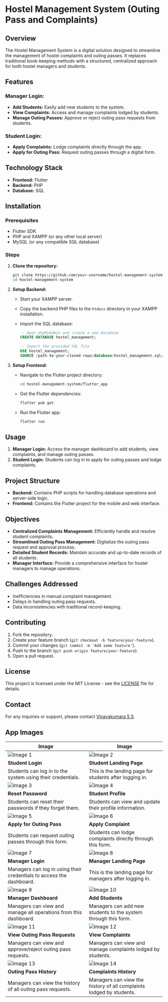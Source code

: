 
# Hostel Management System (Outing Pass and Complaints)

## Overview

The Hostel Management System is a digital solution designed to streamline the management of hostel complaints and outing passes. It replaces traditional book-keeping methods with a structured, centralized approach for both hostel managers and students.

## Features

### Manager Login:
- **Add Students:** Easily add new students to the system.
- **View Complaints:** Access and manage complaints lodged by students.
- **Manage Outing Passes:** Approve or reject outing pass requests from students.

### Student Login:
- **Apply Complaints:** Lodge complaints directly through the app.
- **Apply for Outing Pass:** Request outing passes through a digital form.

## Technology Stack

- **Frontend:** Flutter
- **Backend:** PHP
- **Database:** SQL

## Installation

### Prerequisites

- Flutter SDK
- PHP and XAMPP (or any other local server)
- MySQL (or any compatible SQL database)

### Steps

1. **Clone the repository:**

    ```bash
    git clone https://github.com/your-username/hostel-management-system.git
    cd hostel-management-system
    ```

2. **Setup Backend:**

    - Start your XAMPP server.
    - Copy the backend PHP files to the `htdocs` directory in your XAMPP installation.
    - Import the SQL database:

        ```sql
        -- Open phpMyAdmin and create a new database
        CREATE DATABASE hostel_management;

        -- Import the provided SQL file
        USE hostel_management;
        SOURCE /path-to-your-cloned-repo/database/hostel_management.sql;
        ```

3. **Setup Frontend:**

    - Navigate to the Flutter project directory:

        ```bash
        cd hostel-management-system/flutter_app
        ```

    - Get the Flutter dependencies:

        ```bash
        flutter pub get
        ```

    - Run the Flutter app:

        ```bash
        flutter run
        ```

## Usage

1. **Manager Login:** Access the manager dashboard to add students, view complaints, and manage outing passes.
2. **Student Login:** Students can log in to apply for outing passes and lodge complaints.

## Project Structure

- **Backend:** Contains PHP scripts for handling database operations and server-side logic.
- **Frontend:** Contains the Flutter project for the mobile and web interface.

## Objectives

- **Centralized Complaints Management:** Efficiently handle and resolve student complaints.
- **Streamlined Outing Pass Management:** Digitalize the outing pass request and approval process.
- **Detailed Student Records:** Maintain accurate and up-to-date records of all students.
- **Manager Interface:** Provide a comprehensive interface for hostel managers to manage operations.

## Challenges Addressed

- Inefficiencies in manual complaint management.
- Delays in handling outing pass requests.
- Data inconsistencies with traditional record-keeping.

## Contributing

1. Fork the repository.
2. Create your feature branch (`git checkout -b feature/your-feature`).
3. Commit your changes (`git commit -m 'Add some feature'`).
4. Push to the branch (`git push origin feature/your-feature`).
5. Open a pull request.

## License

This project is licensed under the MIT License - see the [LICENSE](LICENSE) file for details.

## Contact

For any inquiries or support, please contact [Vinayakumara S S](mailto:vinaykumarss904@gmail.com).

## App Images

| Image | Image |
|-------|-------|
| ![Image 1](https://github.com/vinaya-kumaraSS/hostel_management/blob/main/student%20login.png) | ![Image 2](https://github.com/vinaya-kumaraSS/hostel_management/blob/main/student%20landing.png) |
| **Student Login** | **Student Landing Page** |
| Students can log in to the system using their credentials. | This is the landing page for students after logging in. |
| ![Image 3](https://github.com/vinaya-kumaraSS/hostel_management/blob/main/student%20reset%20password.png) | ![Image 4](https://github.com/vinaya-kumaraSS/hostel_management/blob/main/student%20profile.png) |
| **Reset Password** | **Student Profile** |
| Students can reset their passwords if they forget them. | Students can view and update their profile information. |
| ![Image 5](https://github.com/vinaya-kumaraSS/hostel_management/blob/main/add%20outing.png) | ![Image 6](https://github.com/vinaya-kumaraSS/hostel_management/blob/main/add%20complaints.png) |
| **Apply for Outing Pass** | **Apply Complaint** |
| Students can request outing passes through this form. | Students can lodge complaints directly through this form. |
| ![Image 7](https://github.com/vinaya-kumaraSS/hostel_management/blob/main/manager%20login.png) | ![Image 8](https://github.com/vinaya-kumaraSS/hostel_management/blob/main/manager%20landing1.png) |
| **Manager Login** | **Manager Landing Page** |
| Managers can log in using their credentials to access the dashboard. | This is the landing page for managers after logging in. |
| ![Image 9](https://github.com/vinaya-kumaraSS/hostel_management/blob/main/manager%20landing2.png) | ![Image 10](https://github.com/vinaya-kumaraSS/hostel_management/blob/main/add%20students.png) |
| **Manager Dashboard** | **Add Students** |
| Managers can view and manage all operations from this dashboard. | Managers can add new students to the system through this form. |
| ![Image 11](https://github.com/vinaya-kumaraSS/hostel_management/blob/main/view%20outing.png) | ![Image 12](https://github.com/vinaya-kumaraSS/hostel_management/blob/main/view%20complaints.png) |
| **View Outing Pass Requests** | **View Complaints** |
| Managers can view and approve/reject outing pass requests. | Managers can view and manage complaints lodged by students. |
| ![Image 13](https://github.com/vinaya-kumaraSS/hostel_management/blob/main/view%20outing%20History.png) | ![Image 14](https://github.com/vinaya-kumaraSS/hostel_management/blob/main/view%20complaints%20History.png) |
| **Outing Pass History** | **Complaints History** |
| Managers can view the history of all outing pass requests. | Managers can view the history of all complaints lodged by students. |
